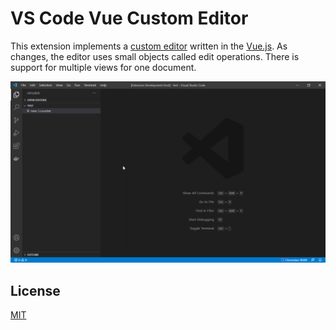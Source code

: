 # VS Code Vue Custom Editor

This extension implements a [custom editor](https://code.visualstudio.com/api/extension-guides/custom-editors) written in the [Vue.js](https://v3.vuejs.org/).
As changes, the editor uses small objects called edit operations.
There is support for multiple views for one document.

![Custom Editor Screen](./images/screen.gif)

## License

[MIT](LICENSE)
